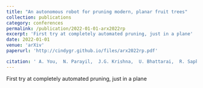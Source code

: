 ```yaml
---
title: "An autonomous robot for pruning modern, planar fruit trees"
collection: publications
category: conferences
permalink: /publication/2022-01-01-arx2022rp
excerpt: 'First try at completely automated pruning, just in a plane'
date: 2022-01-01
venue: 'arXiv'
paperurl: 'http://cindygr.github.io/files/arx2022rp.pdf'

citation: ' A. You,  N. Parayil,  J.G. Krishna,  U. Bhattarai,  R. Sapkota,  D. Ahmed,  M. Whiting,  M. Karkee,  C.M. Grimm,  J.R. Davidson, '
---
```

First try at completely automated pruning, just in a plane

